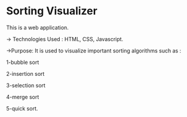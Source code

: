 # Sorting Visualizer

This is a web application.

-> Technologies Used : HTML, CSS, Javascript.

->Purpose: It is used to visualize important sorting algorithms such as :

1-bubble sort

2-insertion sort

3-selection sort

4-merge sort

5-quick sort.

